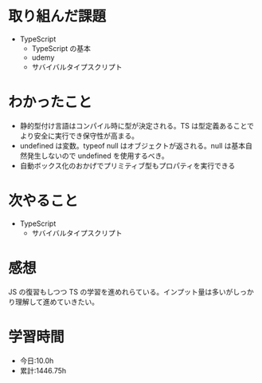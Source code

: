 # 取り組んだ課題

- TypeScript
  - TypeScript の基本
  - udemy
  - サバイバルタイプスクリプト

# わかったこと

- 静的型付け言語はコンパイル時に型が決定される。TS は型定義あることでより安全に実行でき保守性が高まる。
- undefined は変数。typeof null はオブジェクトが返される。null は基本自然発生しないので undefined を使用するべき。
- 自動ボックス化のおかげでプリミティブ型もプロパティを実行できる

# 次やること

- TypeScript
  - サバイバルタイプスクリプト

# 感想

JS の復習もしつつ TS の学習を進めれらている。インプット量は多いがしっかり理解して進めていきたい。

# 学習時間

- 今日:10.0h
- 累計:1446.75h

